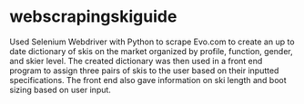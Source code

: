 # webscrapingskiguide
Used Selenium Webdriver with Python to scrape Evo.com to create an up to date dictionary of skis on the market organized by profile, function, gender, and skier level. The created dictionary was then used in a front end program to assign three pairs of skis to the user based on their inputted specifications.  The front end also gave information on ski length and boot sizing based on user input.
